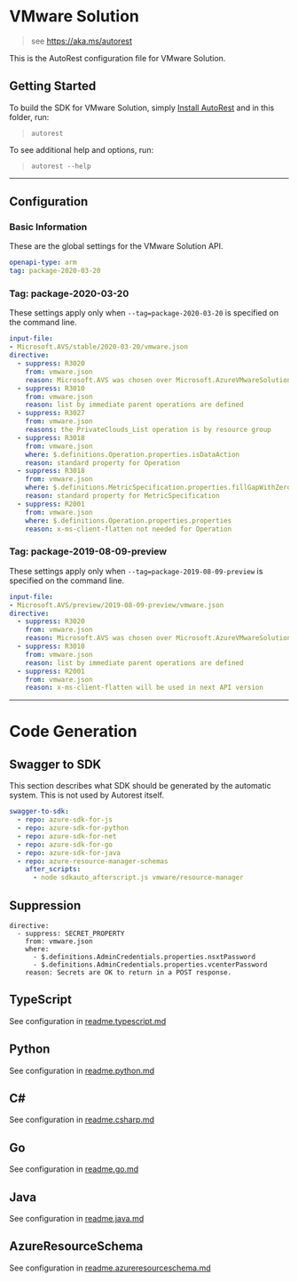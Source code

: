 # VMware Solution

> see https://aka.ms/autorest

This is the AutoRest configuration file for VMware Solution.

## Getting Started
To build the SDK for VMware Solution, simply [Install AutoRest](https://aka.ms/autorest/install) and in this folder, run:

> `autorest`

To see additional help and options, run:

> `autorest --help`
---

## Configuration

### Basic Information
These are the global settings for the VMware Solution API.

``` yaml
openapi-type: arm
tag: package-2020-03-20
```

### Tag: package-2020-03-20

These settings apply only when `--tag=package-2020-03-20` is specified on the command line.

``` yaml $(tag) == 'package-2020-03-20'
input-file:
- Microsoft.AVS/stable/2020-03-20/vmware.json
directive:
  - suppress: R3020
    from: vmware.json
    reason: Microsoft.AVS was chosen over Microsoft.AzureVMwareSolution
  - suppress: R3010
    from: vmware.json
    reason: list by immediate parent operations are defined
  - suppress: R3027
    from: vmware.json
    reasons: the PrivateClouds_List operation is by resource group
  - suppress: R3018
    from: vmware.json
    where: $.definitions.Operation.properties.isDataAction
    reason: standard property for Operation
  - suppress: R3018
    from: vmware.json
    where: $.definitions.MetricSpecification.properties.fillGapWithZero
    reason: standard property for MetricSpecification
  - suppress: R2001
    from: vmware.json
    where: $.definitions.Operation.properties.properties
    reason: x-ms-client-flatten not needed for Operation
```

### Tag: package-2019-08-09-preview

These settings apply only when `--tag=package-2019-08-09-preview` is specified on the command line.

``` yaml $(tag) == 'package-2019-08-09-preview'
input-file:
- Microsoft.AVS/preview/2019-08-09-preview/vmware.json
directive:
  - suppress: R3020
    from: vmware.json
    reason: Microsoft.AVS was chosen over Microsoft.AzureVMwareSolution
  - suppress: R3010
    from: vmware.json
    reason: list by immediate parent operations are defined
  - suppress: R2001
    from: vmware.json
    reason: x-ms-client-flatten will be used in next API version
```

---
# Code Generation

## Swagger to SDK

This section describes what SDK should be generated by the automatic system.
This is not used by Autorest itself.

``` yaml $(swagger-to-sdk)
swagger-to-sdk:
  - repo: azure-sdk-for-js
  - repo: azure-sdk-for-python
  - repo: azure-sdk-for-net
  - repo: azure-sdk-for-go
  - repo: azure-sdk-for-java
  - repo: azure-resource-manager-schemas
    after_scripts:
      - node sdkauto_afterscript.js vmware/resource-manager
```

## Suppression
```
directive:
  - suppress: SECRET_PROPERTY
    from: vmware.json
    where:
      - $.definitions.AdminCredentials.properties.nsxtPassword
      - $.definitions.AdminCredentials.properties.vcenterPassword
    reason: Secrets are OK to return in a POST response.
```

## TypeScript

See configuration in [readme.typescript.md](./readme.typescript.md)

## Python

See configuration in [readme.python.md](./readme.python.md)

## C#

See configuration in [readme.csharp.md](./readme.csharp.md)

## Go

See configuration in [readme.go.md](./readme.go.md)

## Java

See configuration in [readme.java.md](./readme.java.md)

## AzureResourceSchema

See configuration in [readme.azureresourceschema.md](./readme.azureresourceschema.md)

